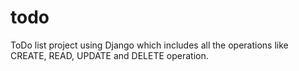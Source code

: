 # todo
ToDo list project using Django which includes all the operations like CREATE, READ, UPDATE and DELETE operation.
